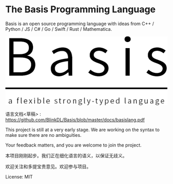 # The Basis Programming Language

Basis is an open source programming language with ideas from C++ / Python / JS / C# / Go / Swift / Rust / Mathematica.

[![the-basis-programming-language](https://raw.githubusercontent.com/BlinkDL/Basis/master/docs/basislang.png)](http://basislang.com)

语言文档<草稿> : https://github.com/BlinkDL/Basis/blob/master/docs/basislang.pdf

This project is still at a very early stage. We are working on the syntax to make sure there are no ambiguities.

Your feedback matters, and you are welcome to join the project.

本项目刚刚起步。我们正在细化语言的语义，以保证无歧义。

欢迎关注和多提宝贵意见。欢迎参与项目。

License: MIT
